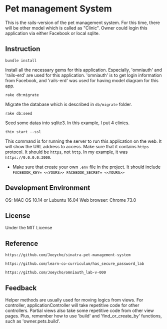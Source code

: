 # Pet management System

This is the rails-version of the pet management system. For this time,
there will be other model which is called as "Clinic".
Owner could login this application via either Facebook or local sqlite.

## Instruction

`bundle install`

Install all the necessary gems for this application. Especially, 'omniauth' and
'rails-erd' are used for this application. 'omniauth' is to get login information
from Facebook, and 'rails-erd' was used for having model diagram for this app.

`rake db:migrate`

Migrate the database which is described in `db/migrate` folder.

`rake db:seed`

Seed some datas into sqlite3. In this example, I put 4 clinics.

`thin start --ssl`

This command is for running the server to run this application on the web.
It will show the URL address to access. Make sure that it contains `https` protocol.
It should be `https`, not `http`. In my example, it was `https://0.0.0.0:3000`.

* Make sure that create your own `.env` file in the project.
It should include `FACEBOOK_KEY= <<YOURS>> FACEBOOK_SECRET= <<YOURS>>`


## Development Environment

OS: MAC OS 10.14 or Lubuntu 16.04 Web browser: Chrome 73.0  

## License

Under the MIT License

## Reference

`https://github.com/Joeycho/sinatra-pet-management-system`

`https://github.com/learn-co-curriculum/has_secure_password_lab`

`https://github.com/Joeycho/omniauth_lab-v-000`

## Feedback

Helper methods are usually used for moving logics from views. For controller, applicationController will take repetitive code for other controllers. Partial views also take some repetitive code from other view pages. Plus, remember how to use 'build' and 'find_or_create_by' functions, such as 'owner.pets.build'.
